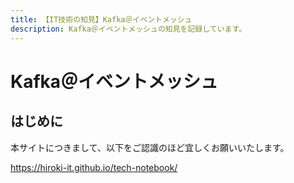 ```yaml
---
title: 【IT技術の知見】Kafka＠イベントメッシュ
description: Kafka＠イベントメッシュの知見を記録しています。
---
```


# Kafka＠イベントメッシュ

## はじめに

本サイトにつきまして、以下をご認識のほど宜しくお願いいたします。

https://hiroki-it.github.io/tech-notebook/

<br>
